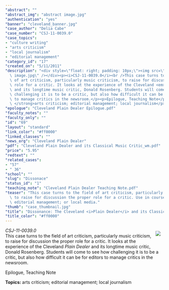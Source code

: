 ```yaml
---
"abstract": ""
"abstract_img": "abstract image.jpg"
"authentication": "yes"
"banner": "cleveland_banner.jpg"
"case_author": "Delia Cabe"
"case_number": "CSJ-11-0039.0"
"case_topics":
- "culture writing"
- "arts criticism"
- "local journalism"
- "editorial management"
"category_id": "17"
"created_on": "5/11/2011"
"description": "<div style=\"float: right; padding: 10px;\"><img src=\"/casestudy/files/photos/484/abstract\
  \ image.jpg\" /></div><p><i>CSJ-11-0039.0</i><br />This case turns to the field\
  \ of art criticism, particularly music criticism, to raise for discussion the proper\
  \ role for a critic. It looks at the experience of the Cleveland <em>Plain Dealer</em>\
  \ and its longtime music critic, Donald Rosenberg. Students will come to see how\
  \ challenging it is to be a critic, but also how difficult it can be for editors\
  \ to manage critics in the newsroom.</p><p>Epilogue, Teaching Note</p><p><strong>Topics:\
  \ </strong>arts criticism; editorial management; local journalism</p>"
"epologue": "Cleveland Plain Dealer Epilogue.pdf"
"faculty_notes": ""
"faculty_only": ""
"id": "69"
"layout": "standard"
"link_color": "#ff0000"
"linked_classes": ""
"news_org": "Cleveland Plain Dealer"
"pdf": "Cleveland Plain Dealer and its Classical Music Critic_wm.pdf"
"price": "5.95"
"redtext": ""
"related_cases":
- "57"
- " 36"
"school": ""
"slug": "Dissonace"
"status_id": "1"
"teaching_note": "Cleveland Plain Dealer Teaching Note.pdf"
"teaser": "This case turns to the field of art criticism, particularly music criticism,\
  \ to raise for discussion the proper role for a critic. Use in courses on arts criticism;\
  \ editorial management; or local media."
"thumb": "case_thumbnail.jpg"
"title": "Dissonance: The Cleveland <i>Plain Dealer</i> and its Classical Music Critic"
"title_color": "#ff0000"
---
```

<div style="float: right; padding: 10px;"><img src="/casestudy/files/photos/484/abstract image.jpg" /></div><p><i>CSJ-11-0039.0</i><br />This case turns to the field of art criticism, particularly music criticism, to raise for discussion the proper role for a critic. It looks at the experience of the Cleveland <em>Plain Dealer</em> and its longtime music critic, Donald Rosenberg. Students will come to see how challenging it is to be a critic, but also how difficult it can be for editors to manage critics in the newsroom.</p><p>Epilogue, Teaching Note</p><p><strong>Topics: </strong>arts criticism; editorial management; local journalism</p>